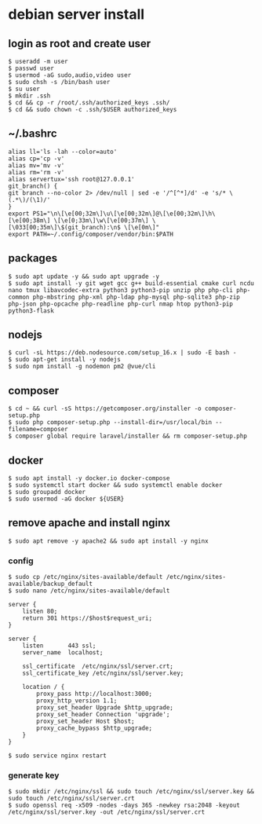 
# debian server install

## login as root and create user
    $ useradd -m user
    $ passwd user
    $ usermod -aG sudo,audio,video user
    $ sudo chsh -s /bin/bash user
    $ su user
    $ mkdir .ssh
    $ cd && cp -r /root/.ssh/authorized_keys .ssh/
    $ cd && sudo chown -c .ssh/$USER authorized_keys

## ~/.bashrc
    alias ll='ls -lah --color=auto'
    alias cp='cp -v'
    alias mv='mv -v'
    alias rm='rm -v'
    alias servertux='ssh root@127.0.0.1'
    git_branch() {
    git branch --no-color 2> /dev/null | sed -e '/^[^*]/d' -e 's/* \(.*\)/(\1)/'
    }
    export PS1="\n\[\e[00;32m\]\u\[\e[00;32m\]@\[\e[00;32m\]\h\[\e[00;38m\] \[\e[0;33m\]\w\[\e[00;37m\] \[\033[00;35m\]\$(git_branch):\n$ \[\e[0m\]"
    export PATH=~/.config/composer/vendor/bin:$PATH

## packages
    $ sudo apt update -y && sudo apt upgrade -y
    $ sudo apt install -y git wget gcc g++ build-essential cmake curl ncdu nano tmux libavcodec-extra python3 python3-pip unzip php php-cli php-common php-mbstring php-xml php-ldap php-mysql php-sqlite3 php-zip php-json php-opcache php-readline php-curl nmap htop python3-pip python3-flask

## nodejs
    $ curl -sL https://deb.nodesource.com/setup_16.x | sudo -E bash -
    $ sudo apt-get install -y nodejs
    $ sudo npm install -g nodemon pm2 @vue/cli

## composer
    $ cd ~ && curl -sS https://getcomposer.org/installer -o composer-setup.php
    $ sudo php composer-setup.php --install-dir=/usr/local/bin --filename=composer
    $ composer global require laravel/installer && rm composer-setup.php

## docker
    $ sudo apt install -y docker.io docker-compose
    $ sudo systemctl start docker && sudo systemctl enable docker
    $ sudo groupadd docker
    $ sudo usermod -aG docker ${USER}

## remove apache and install nginx
    $ sudo apt remove -y apache2 && sudo apt install -y nginx
    
### config    
    $ sudo cp /etc/nginx/sites-available/default /etc/nginx/sites-available/backup_default
    $ sudo nano /etc/nginx/sites-available/default

    server {
        listen 80;
        return 301 https://$host$request_uri;
    }

    server {
        listen       443 ssl;
        server_name  localhost;

        ssl_certificate  /etc/nginx/ssl/server.crt;
        ssl_certificate_key /etc/nginx/ssl/server.key;

        location / {
            proxy_pass http://localhost:3000;
            proxy_http_version 1.1;
            proxy_set_header Upgrade $http_upgrade;
            proxy_set_header Connection 'upgrade';
            proxy_set_header Host $host;
            proxy_cache_bypass $http_upgrade;
        }
    }

    $ sudo service nginx restart

### generate key
    $ sudo mkdir /etc/nginx/ssl && sudo touch /etc/nginx/ssl/server.key && sudo touch /etc/nginx/ssl/server.crt
    $ sudo openssl req -x509 -nodes -days 365 -newkey rsa:2048 -keyout /etc/nginx/ssl/server.key -out /etc/nginx/ssl/server.crt
